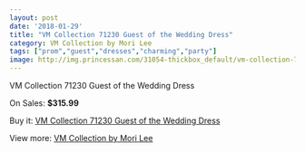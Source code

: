 ```yaml
---
layout: post
date: '2018-01-29'
title: "VM Collection 71230 Guest of the Wedding Dress"
category: VM Collection by Mori Lee
tags: ["prom","guest","dresses","charming","party"]
image: http://img.princessan.com/31054-thickbox_default/vm-collection-71230-guest-of-the-wedding-dress.jpg
---
```

VM Collection 71230 Guest of the Wedding Dress

On Sales: **$315.99**
<a href="https://www.princessan.com/en/vm-collection-by-mori-lee/14127-vm-collection-71230-guest-of-the-wedding-dress.html"><amp-img layout="responsive" width="600" height="600" src="//img.princessan.com/31054-thickbox_default/vm-collection-71230-guest-of-the-wedding-dress.jpg" alt="VM Collection 71230 Guest of the Wedding Dress 0" /></a>
<a href="https://www.princessan.com/en/vm-collection-by-mori-lee/14127-vm-collection-71230-guest-of-the-wedding-dress.html"><amp-img layout="responsive" width="600" height="600" src="//img.princessan.com/31058-thickbox_default/vm-collection-71230-guest-of-the-wedding-dress.jpg" alt="VM Collection 71230 Guest of the Wedding Dress 1" /></a>
<a href="https://www.princessan.com/en/vm-collection-by-mori-lee/14127-vm-collection-71230-guest-of-the-wedding-dress.html"><amp-img layout="responsive" width="600" height="600" src="//img.princessan.com/31057-thickbox_default/vm-collection-71230-guest-of-the-wedding-dress.jpg" alt="VM Collection 71230 Guest of the Wedding Dress 2" /></a>
<a href="https://www.princessan.com/en/vm-collection-by-mori-lee/14127-vm-collection-71230-guest-of-the-wedding-dress.html"><amp-img layout="responsive" width="600" height="600" src="//img.princessan.com/31056-thickbox_default/vm-collection-71230-guest-of-the-wedding-dress.jpg" alt="VM Collection 71230 Guest of the Wedding Dress 3" /></a>
<a href="https://www.princessan.com/en/vm-collection-by-mori-lee/14127-vm-collection-71230-guest-of-the-wedding-dress.html"><amp-img layout="responsive" width="600" height="600" src="//img.princessan.com/31055-thickbox_default/vm-collection-71230-guest-of-the-wedding-dress.jpg" alt="VM Collection 71230 Guest of the Wedding Dress 4" /></a>

Buy it: [VM Collection 71230 Guest of the Wedding Dress](https://www.princessan.com/en/vm-collection-by-mori-lee/14127-vm-collection-71230-guest-of-the-wedding-dress.html "VM Collection 71230 Guest of the Wedding Dress")

View more: [VM Collection by Mori Lee](https://www.princessan.com/en/73-vm-collection-by-mori-lee "VM Collection by Mori Lee")